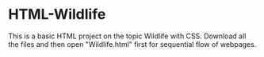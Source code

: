 # HTML-Wildlife
This is a basic HTML project on the topic Wildlife with CSS. Download all the files and then open "Wildlife.html" first for sequential flow of webpages.


